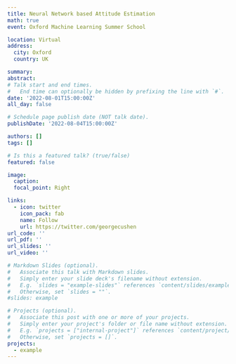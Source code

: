 ```yaml
---
title: Neural Network based Attitude Estimation
math: true
event: Oxford Machine Learning Summer School

location: Virtual
address:
  city: Oxford
  country: UK

summary:
abstract: 
# Talk start and end times.
#   End time can optionally be hidden by prefixing the line with `#`.
date: '2022-08-01T15:00:00Z'
all_day: false

# Schedule page publish date (NOT talk date).
publishDate: '2022-08-04T15:00:00Z'

authors: []
tags: []

# Is this a featured talk? (true/false)
featured: false

image:
  caption: 
  focal_point: Right

links:
  - icon: twitter
    icon_pack: fab
    name: Follow
    url: https://twitter.com/georgecushen
url_code: ''
url_pdf: ''
url_slides: ''
url_video: ''

# Markdown Slides (optional).
#   Associate this talk with Markdown slides.
#   Simply enter your slide deck's filename without extension.
#   E.g. `slides = "example-slides"` references `content/slides/example-slides.md`.
#   Otherwise, set `slides = ""`.
#slides: example

# Projects (optional).
#   Associate this post with one or more of your projects.
#   Simply enter your project's folder or file name without extension.
#   E.g. `projects = ["internal-project"]` references `content/project/deep-learning/index.md`.
#   Otherwise, set `projects = []`.
projects:
  - example
---
```


